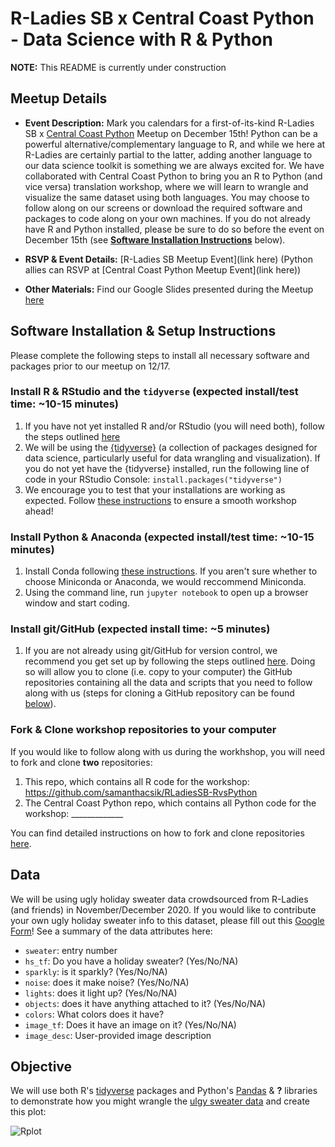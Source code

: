 # R-Ladies SB x Central Coast Python - Data Science with R & Python

**NOTE:** This README is currently under construction

## Meetup Details

- **Event Description:** Mark you calendars for a first-of-its-kind R-Ladies SB x [Central Coast Python](https://www.meetup.com/central-coast-python/ble) Meetup on December 15th! Python can be a powerful alternative/complementary language to R, and while we here at R-Ladies are certainly partial to the latter, adding another language to our data science toolkit is something we are always excited for. We have collaborated with Central Coast Python to bring you an R to Python (and vice versa) translation workshop, where we will learn to wrangle and visualize the same dataset using both languages. You may choose to follow along on our screens or download the required software and packages to code along on your own machines. If you do not already have R and Python installed, please be sure to do so before the event on December 15th (see **[Software Installation Instructions](https://github.com/samanthacsik/RLadiesSB-RvsPython/blob/main/README.md#software-installation-instructions)** below). 

- **RSVP & Event Details:** [R-Ladies SB Meetup Event](link here) (Python allies can RSVP at [Central Coast Python Meetup Event](link here))

- **Other Materials:** Find our Google Slides presented during the Meetup [here](https://docs.google.com/presentation/d/1jXb8wbcP2f7flSfLMoX2gui70G67XRjftJRMLselOlE/edit?usp=sharing) 

## Software Installation & Setup Instructions

Please complete the following steps to install all necessary software and packages prior to our meetup on 12/17.

### Install R & RStudio and the `tidyverse` (expected install/test time: ~10-15 minutes)
1) If you have not yet installed R and/or RStudio (you will need both), follow the steps outlined [here](https://docs.google.com/document/d/1KLYC_GcDLYeczSjJmZ5h4y525XILJbbL6r2-MxGCdtw/edit?usp=sharing)
2) We will be using the [{tidyverse}](https://www.tidyverse.org/) (a collection of packages designed for data science, particularly useful for data wrangling and visualization). If you do not yet have the {tidyverse} installed, run the following line of code in your RStudio Console: `install.packages("tidyverse")`
3) We encourage you to test that your installations are working as expected. Follow [these instructions](https://docs.google.com/document/d/1ItQy91G6QfKaX1-26lracpSbJ52JUie1HZb54LCa9sM/edit?usp=sharing) to ensure a smooth workshop ahead!

### Install Python & Anaconda (expected install/test time: ~10-15 minutes)
1. Install Conda following [these instructions](https://docs.conda.io/projects/conda/en/latest/user-guide/install/macos.html). If you aren't sure whether to choose Miniconda or Anaconda, we would reccommend Miniconda.
2. Using the command line, run `jupyter notebook` to open up a browser window and start coding.

### Install git/GitHub (expected install time: ~5 minutes)  
1) If you are not already using git/GitHub for version control, we recommend you get set up by following the steps outlined [here](https://docs.google.com/document/d/1AQ4zAYxPHOObq-snnnRtEdwCC8TwIJsTHwpaKyvEyoA/edit?usp=sharing). Doing so will allow you to clone (i.e. copy to your computer) the GitHub repositories containing all the data and scripts that you need to follow along with us (steps for cloning a GitHub repository can be found [below](https://github.com/samanthacsik/RLadiesSB-RvsPython/blob/main/README.md#clone-workshop-repos-to-your-computer)).

### Fork & Clone workshop repositories to your computer

If you would like to follow along with us during the workhshop, you will need to fork and clone **two** repositories:

1) This repo, which contains all R code for the workshop: https://github.com/samanthacsik/RLadiesSB-RvsPython
2) The Central Coast Python repo, which contains all Python code for the workshop: _____________

You can find detailed instructions on how to fork and clone repositories [here](https://docs.google.com/document/d/16aM5B4B3WRc1YbcYrFlk_IOX1YV5ITnMWxNpCQFb8Qk/edit?usp=sharing).

## Data

We will be using ugly holiday sweater data crowdsourced from R-Ladies (and friends) in November/December 2020. If you would like to contribute your own ugly holiday sweater info to this dataset, please fill out this [Google Form](https://docs.google.com/forms/d/e/1FAIpQLSd37uWHUgp-Gd5833ECGXdszKLBV6kpdpigT-yIMTXkCwyKXg/viewform)! See a summary of the data attributes here:

* `sweater`: entry number
* `hs_tf`: Do you have a holiday sweater? (Yes/No/NA)
* `sparkly`: is it sparkly? (Yes/No/NA)
* `noise`: does it make noise? (Yes/No/NA)
* `lights`: does it light up? (Yes/No/NA)
* `objects`: does it have anything attached to it? (Yes/No/NA)
* `colors`: What colors does it have? 
* `image_tf`: Does it have an image on it? (Yes/No/NA)
* `image_desc`: User-provided image description

## Objective

We will use both R's [tidyverse](https://www.tidyverse.org/) packages and Python's [Pandas](https://pandas.pydata.org/) & **?** libraries to demonstrate how you might wrangle the [ulgy sweater data](https://github.com/samanthacsik/RLadiesSB-RvsPython/blob/main/holiday_sweaters_2020_clean.csv) and create this plot: 

![Rplot](https://user-images.githubusercontent.com/43836046/139956835-7af0e1c4-ea85-4266-9821-9dca101b053f.png)

